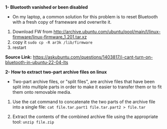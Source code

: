 **1- Bluetooth vanished or been disabled**
- On my laptop, a common solution for this problem is to reset Bluetooth with a fresh copy of frameware and overwrite it. 

1. Download FW from http://archive.ubuntu.com/ubuntu/pool/main/l/linux-firmware/linux-firmware_1.201.tar.xz   <br />
2. copy it ``` sudo cp -R ar3k /lib/firmware ```
3. restart

**Source Link:**  https://askubuntu.com/questions/1403817/i-cant-turn-on-bluetooth-in-ubuntu-22-04-lts

**2- How to extract two-part archive files on linux**
- Two-part archive files, or "split files", are archive files that have been split into multiple parts in order to make it easier to transfer them or to fit them onto removable media.


1. Use the cat command to concatenate the two parts of the archive file into a single file:
``` cat file.tar.part1 file.tar.part2 > file.tar ```

2. Extract the contents of the combined archive file using the appropriate tool:
``` unzip file.zip ```
